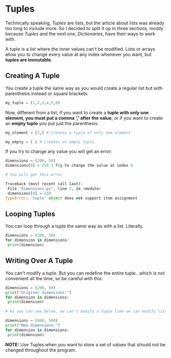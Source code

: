 # Tuples

Technically speaking, *Tuples* are lists, but the article about lists was already too long to include more. So I decided to split it up in three sections, mostly because *Tuples* and the next one, *Dictionaries*, have their ways to work with.

A tuple is a list where the inner values can't be modified. Lists or arrays allow you to change every value at any index whenever you want, but **tuples are immutable**.

## Creating A Tuple

You create a tuple the same way as you would create a regular list but with parenthesis instead or square brackets:

~~~python
my_tuple = (1,2,3,4,5,6)
~~~

Now, different from a list, if you want to create a **tuple with only one element, you must put a comma ',' after the value**, or if you want to create an **empty tuple** you put just the parenthesis.

~~~python
my_element = (3,) # Creates a tuple of only one element

my_empty = ( ) # Creates an empty tuple
~~~

If you try to change any value you will get an error:

~~~python
dimensions = (200, 50)
dimensions[0] = 250 3 Try to change the value at index 0

# You will get this error

Traceback (most recent call last):
 File "dimensions.py", line 2, in <module>
 dimensions[0] = 250
TypeError: 'tuple' object does not support item assignment
~~~

## Looping Tuples

You can loop through a tuple the same way as with a list. Literally.

~~~python
dimensions = (200, 50)
for dimension in dimensions:
 print(dimension) 
~~~

## Writing Over A Tuple

You can't modify a tuple. But you can redefine the entire tuple...which is not convenient all the time, so be careful with this:

~~~python
dimensions = (200, 50)
print("Original dimensions:")
for dimension in dimensions:
 print(dimension)
 
# As you can see below, we can't modify a tuple like we can modify lists, but we can basically redefine it from zero

dimensions = (400, 500)
print("New dimensions:")
for dimension in dimensions:
 print(dimension)
~~~

**NOTE:** Use Tuples when you want to store a set of values that should not be changed throughout the program.
